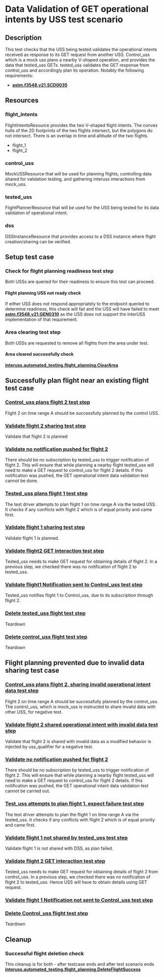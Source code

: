 # Data Validation of GET operational intents by USS test scenario

## Description
This test checks that the USS being tested validates the operational intents received as response to its GET request from another USS.
Control_uss which is a mock uss plans a nearby V-shaped operation, and provides the data that tested_uss GETs.
tested_uss validates the GET response from control_uss and accordingly plan its operation.
Notably the following requirements:

- **[astm.f3548.v21.SCD0035](../../../../requirements/astm/f3548/v21.md)**

## Resources
### flight_intents
FlightIntentsResource provides the two V-shaped flight intents.
The convex hulls of the 2D footprints of the two flights intersect, but the polygons do not intersect.
There is an overlap in time and altitude of the two flights.
- flight_1
- flight_2

### control_uss
MockUSSResource that will be used for planning flights, controlling data shared for validation testing, and gathering interuss interactions from mock_uss.

### tested_uss
FlightPlannerResource that will be used for the USS being tested for its data validation of operational intent.

### dss
DSSInstanceResource that provides access to a DSS instance where flight creation/sharing can be verified.

## Setup test case
### Check for flight planning readiness test step
Both USSs are queried for their readiness to ensure this test can proceed.

#### Flight planning USS not ready check
If either USS does not respond appropriately to the endpoint queried to determine readiness, this check will fail and the USS will have failed to meet **[astm.f3548.v21.GEN0310](../../../../requirements/astm/f3548/v21.md)** as the USS does not support the InterUSS implementation of that requirement.

### Area clearing test step
Both USSs are requested to remove all flights from the area under test.

#### Area cleared successfully check
**[interuss.automated_testing.flight_planning.ClearArea](../../../../requirements/interuss/automated_testing/flight_planning.md)**

## Successfully plan flight near an existing flight test case
### [Control_uss plans flight 2 test step](../../../flight_planning/plan_flight_intent.md)
Flight 2 on time range A should be successfully planned by the control USS.

### [Validate flight 2 sharing test step](../validate_shared_operational_intent.md)
Validate that flight 2 is planned

### [Validate no notification pushed for flight 2](../validate_not_shared_operational_intent.md)
There should be no subscription by tested_uss to trigger notification of flight 2.
This will ensure that while planning a nearby flight tested_uss will need to make a GET request to control_uss for flight 2 details.
If this notification was pushed, the GET operational intent data validation test cannot be done.

### [Tested_uss plans flight 1 test step](../../../flight_planning/plan_flight_intent.md)
The test driver attempts to plan flight 1 on time range A via the tested USS. It checks if any conflicts with flight 2
which is of equal priority and came first.

### [Validate flight 1 sharing test step](../validate_shared_operational_intent.md)
Validate flight 1 is planned.

### [Validate flight2 GET interaction test step](test_steps/validate_get_operational_intent.md)
Tested_uss needs to make GET request for obtaining details of flight 2.
In a previous step, we checked there was no notification of flight 2 to tested_uss.

### [Validate flight1 Notification sent to Control_uss test step](test_steps/validate_notification_operational_intent.md)
Tested_uss notifies flight 1 to Control_uss, due to its subscription through flight 2.

### [Delete tested_uss flight test step](../../../flight_planning/delete_flight_intent.md)
Teardown

### [Delete control_uss flight test step](../../../flight_planning/delete_flight_intent.md)
Teardown

## Flight planning prevented due to invalid data sharing test case
### [Control_uss plans flight 2, sharing invalid operational intent data test step](../../../flight_planning/plan_flight_intent.md)
Flight 2 on time range A should be successfully planned by the control_uss.
The control_uss, which is mock_uss is instructed to share invalid data with other USS, for negative test.

### [Validate flight 2 shared operational intent with invalid data test step](test_steps/validate_sharing_operational_intent_but_with_invalid_interuss_data.md)
Validate that flight 2 is shared with invalid data as a modified behavior is injected by uss_qualifier for a negative test.

### [Validate no notification pushed for flight 2](../validate_not_shared_operational_intent.md)
There should be no subscription by tested_uss to trigger notification of flight 2.
This will ensure that while planning a nearby flight tested_uss will need to make a GET request to control_uss for flight 2 details.
If this notification was pushed, the GET operational intent data validation test cannot be carried out.

### [Test_uss attempts to plan flight 1, expect failure test step](test_steps/plan_flight_intent_expect_failed.md)
The test driver attempts to plan the flight 1 on time range A via the tested_uss. It checks if any conflicts with flight 2
which is of equal priority and came first.

### [Validate flight 1 not shared by tested_uss test step](../validate_not_shared_operational_intent.md)
Validate flight 1 is not shared with DSS, as plan failed.

### [Validate flight 2 GET interaction test step](test_steps/validate_get_operational_intent.md)
Tested_uss needs to make GET request for obtaining details of flight 2 from control_uss.
In a previous step, we checked there was no notification of flight 2 to tested_uss.
Hence USS will have to obtain details using GET request.

### [Validate flight 1 Notification not sent to Control_uss test step](test_steps/validate_no_notification_operational_intent.md)

### [Delete Control_uss flight test step](../../../flight_planning/delete_flight_intent.md)
Teardown

## Cleanup
### Successful flight deletion check
This cleanup is for both - after testcase ends and after test scenario ends
**[interuss.automated_testing.flight_planning.DeleteFlightSuccess](../../../../requirements/interuss/automated_testing/flight_planning.md)**
